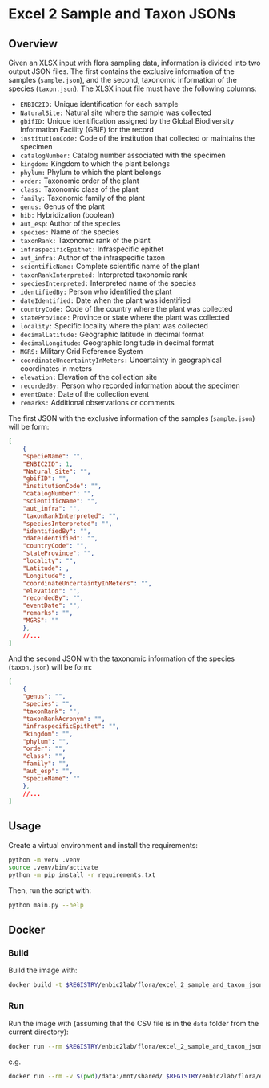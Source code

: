 # Excel 2 Sample and Taxon JSONs

## Overview
Given an XLSX input with flora sampling data, information is divided into two output JSON files. The first contains the exclusive information of the samples (`sample.json`), and the second, taxonomic information of the species (`taxon.json`). The XLSX input file must have the following columns:

- `ENBIC2ID:` Unique identification for each sample
- `NaturalSite:` Natural site where the sample was collected
- `gbifID:` Unique identification assigned by the Global Biodiversity Information Facility (GBIF) for the record
- `institutionCode:` Code of the institution that collected or maintains the specimen
- `catalogNumber:` Catalog number associated with the specimen
- `kingdom:` Kingdom to which the plant belongs
- `phylum:` Phylum to which the plant belongs
- `order:` Taxonomic order of the plant
- `class:` Taxonomic class of the plant
- `family:` Taxonomic family of the plant
- `genus:` Genus of the plant
- `hib:` Hybridization (boolean)
- `aut_esp`: Author of the species
- `species:` Name of the species
- `taxonRank:` Taxonomic rank of the plant
- `infraspecificEpithet:` Infraspecific epithet
- `aut_infra:` Author of the infraspecific taxon
- `scientificName:` Complete scientific name of the plant
- `taxonRankInterpreted:` Interpreted taxonomic rank
- `speciesInterpreted:` Interpreted name of the species
- `identifiedBy:` Person who identified the plant
- `dateIdentified:` Date when the plant was identified
- `countryCode:` Code of the country where the plant was collected
- `stateProvince:` Province or state where the plant was collected
- `locality:` Specific locality where the plant was collected
- `decimalLatitude:` Geographic latitude in decimal format
- `decimalLongitude:` Geographic longitude in decimal format
- `MGRS:` Military Grid Reference System
- `coordinateUncertaintyInMeters:` Uncertainty in geographical coordinates in meters
- `elevation:` Elevation of the collection site
- `recordedBy:` Person who recorded information about the specimen
- `eventDate:` Date of the collection event
- `remarks:` Additional observations or comments

The first JSON with the exclusive information of the samples (`sample.json`) will be form:

```json
[
    {
    "specieName": "",
    "ENBIC2ID": 1,
    "Natural_Site": "",
    "gbifID": "",
    "institutionCode": "",
    "catalogNumber": "",
    "scientificName": "",
    "aut_infra": "",
    "taxonRankInterpreted": "",
    "speciesInterpreted": "",
    "identifiedBy": "",
    "dateIdentified": "",
    "countryCode": "",
    "stateProvince": "",
    "locality": "",
    "Latitude": ,
    "Longitude": ,
    "coordinateUncertaintyInMeters": "",
    "elevation": "",
    "recordedBy": "",
    "eventDate": "",
    "remarks": "",
    "MGRS": ""
    },
    //...
]
```

And the second JSON with the taxonomic information of the species (`taxon.json`) will be form:

```json
[
    {
    "genus": "",
    "species": "",
    "taxonRank": "",
    "taxonRankAcronym": "",
    "infraspecificEpithet": "",
    "kingdom": "",
    "phylum": "",
    "order": "",
    "class": "",
    "family": "",
    "aut_esp": "",
    "specieName": ""
    },
    //...
]
```


## Usage

Create a virtual environment and install the requirements:

```sh
python -m venv .venv
source .venv/bin/activate
python -m pip install -r requirements.txt
```

Then, run the script with:

```sh
python main.py --help
```

## Docker

### Build

Build the image with:

```sh
docker build -t $REGISTRY/enbic2lab/flora/excel_2_sample_and_taxon_jsons:1.0.0 .
```

### Run

Run the image with (assuming that the CSV file is in the `data` folder from the current directory):

```sh
docker run --rm $REGISTRY/enbic2lab/flora/excel_2_sample_and_taxon_jsons:1.0.0 --help
```

e.g.

```sh
docker run --rm -v $(pwd)/data:/mnt/shared/ $REGISTRY/enbic2lab/flora/excel_2_sample_and_taxon_jsons:1.0.0 --filepath "/mnt/shared/flora_excel.xlsx"
```